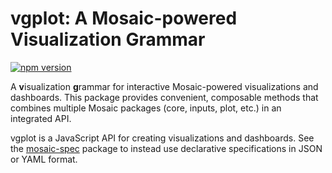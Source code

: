 # vgplot: A Mosaic-powered Visualization Grammar

[![npm version](https://img.shields.io/npm/v/@uwdata/vgplot.svg)](https://www.npmjs.com/package/@uwdata/vgplot)

A **v**isualization **g**rammar for interactive Mosaic-powered visualizations and dashboards. This package provides convenient, composable methods that combines multiple Mosaic packages (core, inputs, plot, etc.) in an integrated API.

vgplot is a JavaScript API for creating visualizations and dashboards. See the [mosaic-spec](https://github.com/uwdata/mosaic/tree/main/packages/spec) package to instead use declarative specifications in JSON or YAML format.
